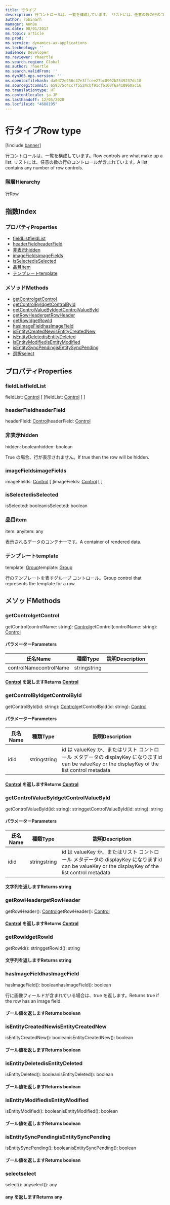 ```yaml
---
title: 行タイプ
description: 行コントロールは、一覧を構成しています。 リストには、任意の数の行のコントロールが含まれています。
author: robinarh
manager: AnnBe
ms.date: 08/01/2017
ms.topic: article
ms.prod: ''
ms.service: dynamics-ax-applications
ms.technology: ''
audience: Developer
ms.reviewer: rhaertle
ms.search.region: Global
ms.author: rhaertle
ms.search.validFrom: ''
ms.dyn365.ops.version: ''
ms.openlocfilehash: da0d72e256c47e3ffcee27bc8902b2549237dc10
ms.sourcegitcommit: 659375c4cc7f5524cbf91cf6160f6a410960ac16
ms.translationtype: HT
ms.contentlocale: ja-JP
ms.lasthandoff: 12/05/2020
ms.locfileid: "4688195"
---
```

# <a name="row-type"></a><span data-ttu-id="10fba-104">行タイプ</span><span class="sxs-lookup"><span data-stu-id="10fba-104">Row type</span></span>

[!include [banner](../../../../includes/banner.md)]

<span data-ttu-id="10fba-105">行コントロールは、一覧を構成しています。</span><span class="sxs-lookup"><span data-stu-id="10fba-105">Row controls are what make up a list.</span></span> <span data-ttu-id="10fba-106">リストには、任意の数の行のコントロールが含まれています。</span><span class="sxs-lookup"><span data-stu-id="10fba-106">A list contains any number of row controls.</span></span>

### <a name="hierarchy"></a><span data-ttu-id="10fba-107">階層</span><span class="sxs-lookup"><span data-stu-id="10fba-107">Hierarchy</span></span>

<span data-ttu-id="10fba-108">行</span><span class="sxs-lookup"><span data-stu-id="10fba-108">Row</span></span> <br>

## <a name="index"></a><span data-ttu-id="10fba-109">指数</span><span class="sxs-lookup"><span data-stu-id="10fba-109">Index</span></span>

### <a name="properties"></a><span data-ttu-id="10fba-110">プロパティ</span><span class="sxs-lookup"><span data-stu-id="10fba-110">Properties</span></span>

* [<span data-ttu-id="10fba-111">fieldList</span><span class="sxs-lookup"><span data-stu-id="10fba-111">fieldList</span></span>](view-model-control-list-ilist-irow.md#fieldlist)
* [<span data-ttu-id="10fba-112">headerField</span><span class="sxs-lookup"><span data-stu-id="10fba-112">headerField</span></span>](view-model-control-list-ilist-irow.md#headerfield)
* [<span data-ttu-id="10fba-113">非表示</span><span class="sxs-lookup"><span data-stu-id="10fba-113">hidden</span></span>](view-model-control-list-ilist-irow.md#hidden)
* [<span data-ttu-id="10fba-114">imageFields</span><span class="sxs-lookup"><span data-stu-id="10fba-114">imageFields</span></span>](view-model-control-list-ilist-irow.md#imagefields)
* [<span data-ttu-id="10fba-115">isSelected</span><span class="sxs-lookup"><span data-stu-id="10fba-115">isSelected</span></span>](view-model-control-list-ilist-irow.md#isselected)
* [<span data-ttu-id="10fba-116">品目</span><span class="sxs-lookup"><span data-stu-id="10fba-116">item</span></span>](view-model-control-list-ilist-irow.md#item)
* [<span data-ttu-id="10fba-117">テンプレート</span><span class="sxs-lookup"><span data-stu-id="10fba-117">template</span></span>](view-model-control-list-ilist-irow.md#template)

### <a name="methods"></a><span data-ttu-id="10fba-118">メソッド</span><span class="sxs-lookup"><span data-stu-id="10fba-118">Methods</span></span>

* [<span data-ttu-id="10fba-119">getControl</span><span class="sxs-lookup"><span data-stu-id="10fba-119">getControl</span></span>](view-model-control-list-ilist-irow.md#getcontrol)
* [<span data-ttu-id="10fba-120">getControlById</span><span class="sxs-lookup"><span data-stu-id="10fba-120">getControlById</span></span>](view-model-control-list-ilist-irow.md#getcontrolbyid)
* [<span data-ttu-id="10fba-121">getControlValueById</span><span class="sxs-lookup"><span data-stu-id="10fba-121">getControlValueById</span></span>](view-model-control-list-ilist-irow.md#getcontrolvaluebyid)
* [<span data-ttu-id="10fba-122">getRowHeader</span><span class="sxs-lookup"><span data-stu-id="10fba-122">getRowHeader</span></span>](view-model-control-list-ilist-irow.md#getrowheader)
* [<span data-ttu-id="10fba-123">getRowId</span><span class="sxs-lookup"><span data-stu-id="10fba-123">getRowId</span></span>](view-model-control-list-ilist-irow.md#getrowid)
* [<span data-ttu-id="10fba-124">hasImageField</span><span class="sxs-lookup"><span data-stu-id="10fba-124">hasImageField</span></span>](view-model-control-list-ilist-irow.md#hasimagefield)
* [<span data-ttu-id="10fba-125">isEntityCreatedNew</span><span class="sxs-lookup"><span data-stu-id="10fba-125">isEntityCreatedNew</span></span>](view-model-control-list-ilist-irow.md#isentitycreatednew)
* [<span data-ttu-id="10fba-126">isEntityDeleted</span><span class="sxs-lookup"><span data-stu-id="10fba-126">isEntityDeleted</span></span>](view-model-control-list-ilist-irow.md#isentitydeleted)
* [<span data-ttu-id="10fba-127">isEntityModified</span><span class="sxs-lookup"><span data-stu-id="10fba-127">isEntityModified</span></span>](view-model-control-list-ilist-irow.md#isentitymodified)
* [<span data-ttu-id="10fba-128">isEntitySyncPending</span><span class="sxs-lookup"><span data-stu-id="10fba-128">isEntitySyncPending</span></span>](view-model-control-list-ilist-irow.md#isentitysyncpending)
* [<span data-ttu-id="10fba-129">選択</span><span class="sxs-lookup"><span data-stu-id="10fba-129">select</span></span>](view-model-control-list-ilist-irow.md#select)

## <a name="properties"></a><span data-ttu-id="10fba-130">プロパティ</span><span class="sxs-lookup"><span data-stu-id="10fba-130">Properties</span></span>

### <a name="fieldlist"></a><span data-ttu-id="10fba-131">fieldList</span><span class="sxs-lookup"><span data-stu-id="10fba-131">fieldList</span></span>

<span data-ttu-id="10fba-132">fieldList: [Control](view-model-control-basecontrol-icontrol-icontrol.md) [ ]</span><span class="sxs-lookup"><span data-stu-id="10fba-132">fieldList: [Control](view-model-control-basecontrol-icontrol-icontrol.md) [ ]</span></span>




### <a name="headerfield"></a><span data-ttu-id="10fba-133">headerField</span><span class="sxs-lookup"><span data-stu-id="10fba-133">headerField</span></span>

<span data-ttu-id="10fba-134">headerField: [Control](view-model-control-basecontrol-icontrol-icontrol.md)</span><span class="sxs-lookup"><span data-stu-id="10fba-134">headerField: [Control](view-model-control-basecontrol-icontrol-icontrol.md)</span></span>




### <a name="hidden"></a><span data-ttu-id="10fba-135">非表示</span><span class="sxs-lookup"><span data-stu-id="10fba-135">hidden</span></span>

<span data-ttu-id="10fba-136">hidden: boolean</span><span class="sxs-lookup"><span data-stu-id="10fba-136">hidden: boolean</span></span>

<span data-ttu-id="10fba-137">True の場合、行が表示されません。</span><span class="sxs-lookup"><span data-stu-id="10fba-137">If true then the row will be hidden.</span></span>


### <a name="imagefields"></a><span data-ttu-id="10fba-138">imageFields</span><span class="sxs-lookup"><span data-stu-id="10fba-138">imageFields</span></span>

<span data-ttu-id="10fba-139">imageFields: [Control](view-model-control-basecontrol-icontrol-icontrol.md) [ ]</span><span class="sxs-lookup"><span data-stu-id="10fba-139">imageFields: [Control](view-model-control-basecontrol-icontrol-icontrol.md) [ ]</span></span>




### <a name="isselected"></a><span data-ttu-id="10fba-140">isSelected</span><span class="sxs-lookup"><span data-stu-id="10fba-140">isSelected</span></span>

<span data-ttu-id="10fba-141">isSelected: boolean</span><span class="sxs-lookup"><span data-stu-id="10fba-141">isSelected: boolean</span></span>




### <a name="item"></a><span data-ttu-id="10fba-142">品目</span><span class="sxs-lookup"><span data-stu-id="10fba-142">item</span></span>

<span data-ttu-id="10fba-143">item: any</span><span class="sxs-lookup"><span data-stu-id="10fba-143">item: any</span></span>

<span data-ttu-id="10fba-144">表示されるデータのコンテナーです。</span><span class="sxs-lookup"><span data-stu-id="10fba-144">A container of rendered data.</span></span>


### <a name="template"></a><span data-ttu-id="10fba-145">テンプレート</span><span class="sxs-lookup"><span data-stu-id="10fba-145">template</span></span>

<span data-ttu-id="10fba-146">template: [Group](view-model-control-group-igroup-igroup.md)</span><span class="sxs-lookup"><span data-stu-id="10fba-146">template: [Group](view-model-control-group-igroup-igroup.md)</span></span>

<span data-ttu-id="10fba-147">行のテンプレートを表すグループ コントロール。</span><span class="sxs-lookup"><span data-stu-id="10fba-147">Group control that represents the template for a row.</span></span>


## <a name="methods"></a><span data-ttu-id="10fba-148">メソッド</span><span class="sxs-lookup"><span data-stu-id="10fba-148">Methods</span></span>

### <a name="getcontrol"></a><span data-ttu-id="10fba-149">getControl</span><span class="sxs-lookup"><span data-stu-id="10fba-149">getControl</span></span>


<span data-ttu-id="10fba-150">getControl(controlName: string): [Control](view-model-control-basecontrol-icontrol-icontrol.md)</span><span class="sxs-lookup"><span data-stu-id="10fba-150">getControl(controlName: string): [Control](view-model-control-basecontrol-icontrol-icontrol.md)</span></span>




#### <a name="parameters"></a><span data-ttu-id="10fba-151">パラメーター</span><span class="sxs-lookup"><span data-stu-id="10fba-151">Parameters</span></span>

| <span data-ttu-id="10fba-152">氏名</span><span class="sxs-lookup"><span data-stu-id="10fba-152">Name</span></span> | <span data-ttu-id="10fba-153">種類</span><span class="sxs-lookup"><span data-stu-id="10fba-153">Type</span></span> | <span data-ttu-id="10fba-154">説明</span><span class="sxs-lookup"><span data-stu-id="10fba-154">Description</span></span> |
| ---- | ---- | ----------- |
| <span data-ttu-id="10fba-155">controlName</span><span class="sxs-lookup"><span data-stu-id="10fba-155">controlName</span></span>|<span data-ttu-id="10fba-156">string</span><span class="sxs-lookup"><span data-stu-id="10fba-156">string</span></span>||

#### <a name="returns-control"></a><span data-ttu-id="10fba-157">[Control](view-model-control-basecontrol-icontrol-icontrol.md) を返します</span><span class="sxs-lookup"><span data-stu-id="10fba-157">Returns [Control](view-model-control-basecontrol-icontrol-icontrol.md)</span></span>

### <a name="getcontrolbyid"></a><span data-ttu-id="10fba-158">getControlById</span><span class="sxs-lookup"><span data-stu-id="10fba-158">getControlById</span></span>


<span data-ttu-id="10fba-159">getControlById(id: string): [Control](view-model-control-basecontrol-icontrol-icontrol.md)</span><span class="sxs-lookup"><span data-stu-id="10fba-159">getControlById(id: string): [Control](view-model-control-basecontrol-icontrol-icontrol.md)</span></span>




#### <a name="parameters"></a><span data-ttu-id="10fba-160">パラメーター</span><span class="sxs-lookup"><span data-stu-id="10fba-160">Parameters</span></span>

| <span data-ttu-id="10fba-161">氏名</span><span class="sxs-lookup"><span data-stu-id="10fba-161">Name</span></span> | <span data-ttu-id="10fba-162">種類</span><span class="sxs-lookup"><span data-stu-id="10fba-162">Type</span></span> | <span data-ttu-id="10fba-163">説明</span><span class="sxs-lookup"><span data-stu-id="10fba-163">Description</span></span> |
| ---- | ---- | ----------- |
| <span data-ttu-id="10fba-164">id</span><span class="sxs-lookup"><span data-stu-id="10fba-164">id</span></span>|<span data-ttu-id="10fba-165">string</span><span class="sxs-lookup"><span data-stu-id="10fba-165">string</span></span>|<span data-ttu-id="10fba-166">id は valueKey か、またはリスト コントロール メタデータの displayKey になります</span><span class="sxs-lookup"><span data-stu-id="10fba-166">id can be valueKey or the displayKey of the list control metadata</span></span>|

#### <a name="returns-control"></a><span data-ttu-id="10fba-167">[Control](view-model-control-basecontrol-icontrol-icontrol.md) を返します</span><span class="sxs-lookup"><span data-stu-id="10fba-167">Returns [Control](view-model-control-basecontrol-icontrol-icontrol.md)</span></span>

### <a name="getcontrolvaluebyid"></a><span data-ttu-id="10fba-168">getControlValueById</span><span class="sxs-lookup"><span data-stu-id="10fba-168">getControlValueById</span></span>


<span data-ttu-id="10fba-169">getControlValueById(id: string): string</span><span class="sxs-lookup"><span data-stu-id="10fba-169">getControlValueById(id: string): string</span></span>




#### <a name="parameters"></a><span data-ttu-id="10fba-170">パラメーター</span><span class="sxs-lookup"><span data-stu-id="10fba-170">Parameters</span></span>

| <span data-ttu-id="10fba-171">氏名</span><span class="sxs-lookup"><span data-stu-id="10fba-171">Name</span></span> | <span data-ttu-id="10fba-172">種類</span><span class="sxs-lookup"><span data-stu-id="10fba-172">Type</span></span> | <span data-ttu-id="10fba-173">説明</span><span class="sxs-lookup"><span data-stu-id="10fba-173">Description</span></span> |
| ---- | ---- | ----------- |
| <span data-ttu-id="10fba-174">id</span><span class="sxs-lookup"><span data-stu-id="10fba-174">id</span></span>|<span data-ttu-id="10fba-175">string</span><span class="sxs-lookup"><span data-stu-id="10fba-175">string</span></span>|<span data-ttu-id="10fba-176">id は valueKey か、またはリスト コントロール メタデータの displayKey になります</span><span class="sxs-lookup"><span data-stu-id="10fba-176">id can be valueKey or the displayKey of the list control metadata</span></span>|

#### <a name="returns-string"></a><span data-ttu-id="10fba-177">文字列を返します</span><span class="sxs-lookup"><span data-stu-id="10fba-177">Returns string</span></span>

### <a name="getrowheader"></a><span data-ttu-id="10fba-178">getRowHeader</span><span class="sxs-lookup"><span data-stu-id="10fba-178">getRowHeader</span></span>


<span data-ttu-id="10fba-179">getRowHeader(): [Control](view-model-control-basecontrol-icontrol-icontrol.md)</span><span class="sxs-lookup"><span data-stu-id="10fba-179">getRowHeader(): [Control](view-model-control-basecontrol-icontrol-icontrol.md)</span></span>



#### <a name="returns-control"></a><span data-ttu-id="10fba-180">[Control](view-model-control-basecontrol-icontrol-icontrol.md) を返します</span><span class="sxs-lookup"><span data-stu-id="10fba-180">Returns [Control](view-model-control-basecontrol-icontrol-icontrol.md)</span></span>

### <a name="getrowid"></a><span data-ttu-id="10fba-181">getRowId</span><span class="sxs-lookup"><span data-stu-id="10fba-181">getRowId</span></span>


<span data-ttu-id="10fba-182">getRowId(): string</span><span class="sxs-lookup"><span data-stu-id="10fba-182">getRowId(): string</span></span>



#### <a name="returns-string"></a><span data-ttu-id="10fba-183">文字列を返します</span><span class="sxs-lookup"><span data-stu-id="10fba-183">Returns string</span></span>

### <a name="hasimagefield"></a><span data-ttu-id="10fba-184">hasImageField</span><span class="sxs-lookup"><span data-stu-id="10fba-184">hasImageField</span></span>


<span data-ttu-id="10fba-185">hasImageField(): boolean</span><span class="sxs-lookup"><span data-stu-id="10fba-185">hasImageField(): boolean</span></span>

<span data-ttu-id="10fba-186">行に画像フィールドが含まれている場合は、true を返します。</span><span class="sxs-lookup"><span data-stu-id="10fba-186">Returns true if the row has an image field.</span></span>

#### <a name="returns-boolean"></a><span data-ttu-id="10fba-187">ブール値を返します</span><span class="sxs-lookup"><span data-stu-id="10fba-187">Returns boolean</span></span>



### <a name="isentitycreatednew"></a><span data-ttu-id="10fba-188">isEntityCreatedNew</span><span class="sxs-lookup"><span data-stu-id="10fba-188">isEntityCreatedNew</span></span>


<span data-ttu-id="10fba-189">isEntityCreatedNew(): boolean</span><span class="sxs-lookup"><span data-stu-id="10fba-189">isEntityCreatedNew(): boolean</span></span>



#### <a name="returns-boolean"></a><span data-ttu-id="10fba-190">ブール値を返します</span><span class="sxs-lookup"><span data-stu-id="10fba-190">Returns boolean</span></span>

### <a name="isentitydeleted"></a><span data-ttu-id="10fba-191">isEntityDeleted</span><span class="sxs-lookup"><span data-stu-id="10fba-191">isEntityDeleted</span></span>


<span data-ttu-id="10fba-192">isEntityDeleted(): boolean</span><span class="sxs-lookup"><span data-stu-id="10fba-192">isEntityDeleted(): boolean</span></span>



#### <a name="returns-boolean"></a><span data-ttu-id="10fba-193">ブール値を返します</span><span class="sxs-lookup"><span data-stu-id="10fba-193">Returns boolean</span></span>

### <a name="isentitymodified"></a><span data-ttu-id="10fba-194">isEntityModified</span><span class="sxs-lookup"><span data-stu-id="10fba-194">isEntityModified</span></span>


<span data-ttu-id="10fba-195">isEntityModified(): boolean</span><span class="sxs-lookup"><span data-stu-id="10fba-195">isEntityModified(): boolean</span></span>



#### <a name="returns-boolean"></a><span data-ttu-id="10fba-196">ブール値を返します</span><span class="sxs-lookup"><span data-stu-id="10fba-196">Returns boolean</span></span>

### <a name="isentitysyncpending"></a><span data-ttu-id="10fba-197">isEntitySyncPending</span><span class="sxs-lookup"><span data-stu-id="10fba-197">isEntitySyncPending</span></span>


<span data-ttu-id="10fba-198">isEntitySyncPending(): boolean</span><span class="sxs-lookup"><span data-stu-id="10fba-198">isEntitySyncPending(): boolean</span></span>



#### <a name="returns-boolean"></a><span data-ttu-id="10fba-199">ブール値を返します</span><span class="sxs-lookup"><span data-stu-id="10fba-199">Returns boolean</span></span>

### <a name="select"></a><span data-ttu-id="10fba-200">select</span><span class="sxs-lookup"><span data-stu-id="10fba-200">select</span></span>


<span data-ttu-id="10fba-201">select(): any</span><span class="sxs-lookup"><span data-stu-id="10fba-201">select(): any</span></span>



#### <a name="returns-any"></a><span data-ttu-id="10fba-202">any を返します</span><span class="sxs-lookup"><span data-stu-id="10fba-202">Returns any</span></span>
